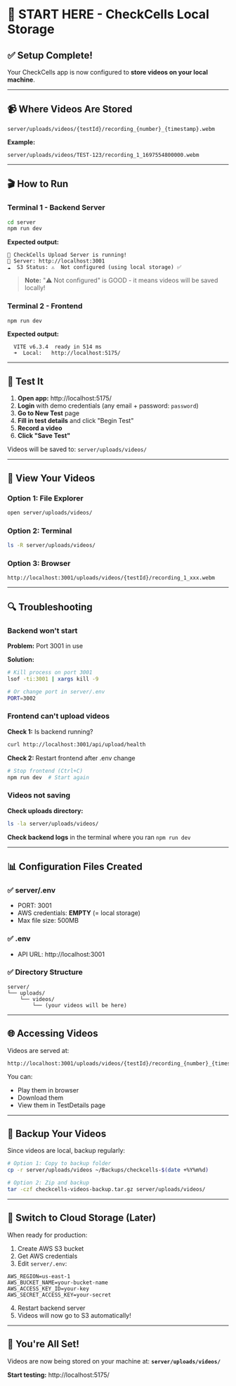 # 🚀 START HERE - CheckCells Local Storage

## ✅ Setup Complete!

Your CheckCells app is now configured to **store videos on your local machine**.

---

## 📹 Where Videos Are Stored

```
server/uploads/videos/{testId}/recording_{number}_{timestamp}.webm
```

**Example:**

```
server/uploads/videos/TEST-123/recording_1_1697554800000.webm
```

---

## 🎬 How to Run

### Terminal 1 - Backend Server

```bash
cd server
npm run dev
```

**Expected output:**

```
🚀 CheckCells Upload Server is running!
📡 Server: http://localhost:3001
☁️  S3 Status: ⚠️  Not configured (using local storage) ✅
```

> **Note:** "⚠️ Not configured" is GOOD - it means videos will be saved locally!

### Terminal 2 - Frontend

```bash
npm run dev
```

**Expected output:**

```
  VITE v6.3.4  ready in 514 ms
  ➜  Local:   http://localhost:5175/
```

---

## 🧪 Test It

1. **Open app:** http://localhost:5175/
2. **Login** with demo credentials (any email + password: `password`)
3. **Go to New Test** page
4. **Fill in test details** and click "Begin Test"
5. **Record a video**
6. **Click "Save Test"**

Videos will be saved to: `server/uploads/videos/`

---

## 📂 View Your Videos

### Option 1: File Explorer

```bash
open server/uploads/videos/
```

### Option 2: Terminal

```bash
ls -R server/uploads/videos/
```

### Option 3: Browser

```
http://localhost:3001/uploads/videos/{testId}/recording_1_xxx.webm
```

---

## 🔍 Troubleshooting

### Backend won't start

**Problem:** Port 3001 in use

**Solution:**

```bash
# Kill process on port 3001
lsof -ti:3001 | xargs kill -9

# Or change port in server/.env
PORT=3002
```

### Frontend can't upload videos

**Check 1:** Is backend running?

```bash
curl http://localhost:3001/api/upload/health
```

**Check 2:** Restart frontend after .env change

```bash
# Stop frontend (Ctrl+C)
npm run dev  # Start again
```

### Videos not saving

**Check uploads directory:**

```bash
ls -la server/uploads/videos/
```

**Check backend logs** in the terminal where you ran `npm run dev`

---

## 📊 Configuration Files Created

### ✅ server/.env

- PORT: 3001
- AWS credentials: **EMPTY** (= local storage)
- Max file size: 500MB

### ✅ .env

- API URL: http://localhost:3001

### ✅ Directory Structure

```
server/
└── uploads/
    └── videos/
        └── (your videos will be here)
```

---

## 🌐 Accessing Videos

Videos are served at:

```
http://localhost:3001/uploads/videos/{testId}/recording_{number}_{timestamp}.webm
```

You can:

- Play them in browser
- Download them
- View them in TestDetails page

---

## 💾 Backup Your Videos

Since videos are local, backup regularly:

```bash
# Option 1: Copy to backup folder
cp -r server/uploads/videos ~/Backups/checkcells-$(date +%Y%m%d)

# Option 2: Zip and backup
tar -czf checkcells-videos-backup.tar.gz server/uploads/videos/
```

---

## 🔄 Switch to Cloud Storage (Later)

When ready for production:

1. Create AWS S3 bucket
2. Get AWS credentials
3. Edit `server/.env`:

```env
AWS_REGION=us-east-1
AWS_BUCKET_NAME=your-bucket-name
AWS_ACCESS_KEY_ID=your-key
AWS_SECRET_ACCESS_KEY=your-secret
```

4. Restart backend server
5. Videos will now go to S3 automatically!

---

## 🎉 You're All Set!

Videos are now being stored on your machine at:
**`server/uploads/videos/`**

**Start testing:** http://localhost:5175/
